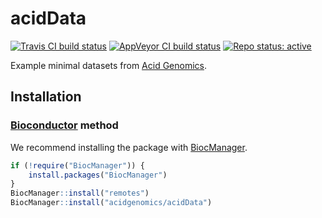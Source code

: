 # acidData

[![Travis CI build status](https://travis-ci.com/acidgenomics/acidData.svg?branch=master)](https://travis-ci.com/acidgenomics/acidData)
[![AppVeyor CI build status](https://ci.appveyor.com/api/projects/status/or2o22215alx5xy8/branch/master?svg=true)](https://ci.appveyor.com/project/mjsteinbaugh/aciddata/branch/master)
[![Repo status: active](https://www.repostatus.org/badges/latest/active.svg)](https://www.repostatus.org/#active)

Example minimal datasets from [Acid Genomics].

## Installation

### [Bioconductor][] method

We recommend installing the package with [BiocManager][].

```r
if (!require("BiocManager")) {
    install.packages("BiocManager")
}
BiocManager::install("remotes")
BiocManager::install("acidgenomics/acidData")
```

[Acid Genomics]: https://acidgenomics.com/
[Bioconductor]: https://bioconductor.org/
[BiocManager]: https://cran.r-project.org/package=BiocManager
[R]: https://www.r-project.org/
